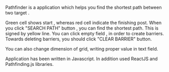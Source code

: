 Pathfinder is a application which helps you find the shortest path between two target .

Green cell shows start , whereas red cell indicate the finishing post.
When you click "SEARCH PATH" button , you can find the shortest path. This is signed by yellow line.
You can click empty field , in order to create barriers.
Towards deleting barriers,  you should click "CLEAR BARRIER" button.

You can also change dimension of grid, writing proper value in text field.

Application has been written in Javascript. In addition used ReactJS and Pathfinding.js libraries.
